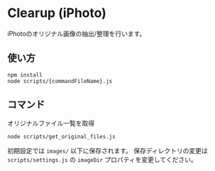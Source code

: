 # Clearup (iPhoto)

iPhotoのオリジナル画像の抽出/整理を行います。

## 使い方

    npm install
    node scripts/{commandFileName}.js

## コマンド

オリジナルファイル一覧を取得

    node scripts/get_original_files.js

初期設定では `images/` 以下に保存されます。
保存ディレクトリの変更は `scripts/settings.js` の `imageDir` プロパティを変更してください。
